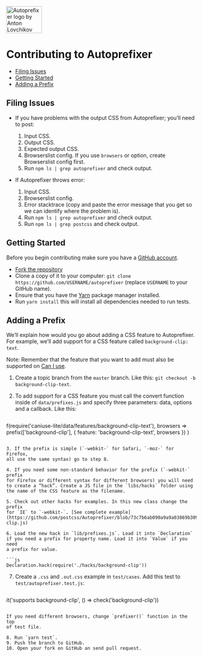 <img width="94" height="71" src="logo.svg" title="Autoprefixer logo by Anton Lovchikov">

# Contributing to Autoprefixer

* [Filing Issues](#filing-issues)
* [Getting Started](#getting-started)
* [Adding a Prefix](#adding-a-prefix)


## Filing Issues

- If you have problems with the output CSS from Autoprefixer;
you’ll need to post:

  1. Input CSS.
  2. Output CSS.
  3. Expected output CSS.
  4. Browserslist config. If you use `browsers` or option,
     create Browserslist config first.
  5. Run `npm ls | grep autoprefixer` and check output.

- If Autoprefixer throws error:

  1. Input CSS.
  2. Browserslist config.
  3. Error stacktrace (copy and paste the error message that you get
     so we can identify where the problem is).
  4. Run `npm ls | grep autoprefixer` and check output.
  5. Run `npm ls | grep postcss` and check output.


## Getting Started

Before you begin contributing make sure you have a [GitHub account].

* [Fork the repository](https://github.com/postcss/autoprefixer)
* Clone a copy of it to your computer:
  `git clone https://github.com/USERNAME/autoprefixer` (replace `USERNAME`
  to your GitHub name).
* Ensure that you have the [Yarn](https://yarnpkg.com/) package manager
  installed.
* Run `yarn install` this will install all dependencies needed to run tests.

[GitHub account]: https://github.com/signup/free


## Adding a Prefix

We’ll explain how would you go about adding a CSS feature to Autoprefixer.
For example, we’ll add support for a CSS feature called `background-clip: text`.

Note: Remember that the feature that you want to add must also be supported
on [Can I use](https://caniuse.com/).

1. Create a topic branch from the `master` branch.
   Like this: `git checkout -b background-clip-text`.

2. To add support for a CSS feature you must call the convert function inside
   of `data/prefixes.js` and specify three parameters: data, options
   and a callback. Like this:

   ```js
  f(require('caniuse-lite/data/features/background-clip-text'), browsers =>
    prefix(['background-clip'], {
      feature: 'background-clip-text',
      browsers
    })
  )
   ```

3. If the prefix is simple (`-webkit-` for Safari, `-moz-` for Firefox,
  all use the same syntax) go to step 8.

4. If you need some non-standard behavior for the prefix (`-webkit-` prefix
   for Firefox or different syntax for different browsers) you will need
   to create a “hack”. Create a JS file in the `libs/hacks` folder using
   the name of the CSS feature as the filename.

5. Check out other hacks for examples. In this new class change the prefix
   for `IE` to `-webkit-`. [See complete example](https://github.com/postcss/Autoprefixer/blob/73c7b6ab090a9a9a03869b3099096af00be7eb7d/lib/hacks/background-clip.js)

6. Load the new hack in `lib/prefixes.js`. Load it into `Declaration`
   if you need a prefix for property name. Load it into `Value` if you need
   a prefix for value.

   ```js
  Declaration.hack(require('./hacks/background-clip'))
   ```

7. Create a `.css` and `.out.css` example in `test/cases`. Add this test to
   `test/autoprefixer.test.js`:

   ```js
  it('supports background-clip', () => check('background-clip'))
   ```

   If you need different browsers, change `prefixer()` function in the top
   of test file.

8. Run `yarn test`.
9. Push the branch to GitHub.
10. Open your fork on GitHub an send pull request.
